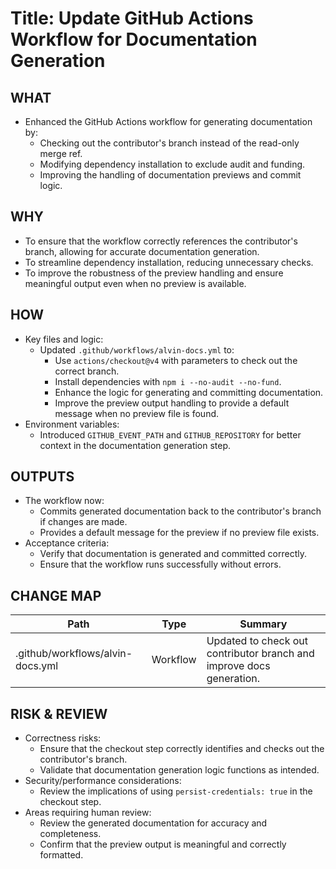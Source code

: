 # Title: Update GitHub Actions Workflow for Documentation Generation

## WHAT
- Enhanced the GitHub Actions workflow for generating documentation by:
  - Checking out the contributor's branch instead of the read-only merge ref.
  - Modifying dependency installation to exclude audit and funding.
  - Improving the handling of documentation previews and commit logic.

## WHY
- To ensure that the workflow correctly references the contributor's branch, allowing for accurate documentation generation.
- To streamline dependency installation, reducing unnecessary checks.
- To improve the robustness of the preview handling and ensure meaningful output even when no preview is available.

## HOW
- Key files and logic:
  - Updated `.github/workflows/alvin-docs.yml` to:
    - Use `actions/checkout@v4` with parameters to check out the correct branch.
    - Install dependencies with `npm i --no-audit --no-fund`.
    - Enhance the logic for generating and committing documentation.
    - Improve the preview output handling to provide a default message when no preview file is found.
- Environment variables:
  - Introduced `GITHUB_EVENT_PATH` and `GITHUB_REPOSITORY` for better context in the documentation generation step.

## OUTPUTS
- The workflow now:
  - Commits generated documentation back to the contributor's branch if changes are made.
  - Provides a default message for the preview if no preview file exists.
- Acceptance criteria:
  - Verify that documentation is generated and committed correctly.
  - Ensure that the workflow runs successfully without errors.

## CHANGE MAP
| Path                              | Type      | Summary                                                   |
|-----------------------------------|-----------|-----------------------------------------------------------|
| .github/workflows/alvin-docs.yml  | Workflow  | Updated to check out contributor branch and improve docs generation. |

## RISK & REVIEW
- Correctness risks:
  - Ensure that the checkout step correctly identifies and checks out the contributor's branch.
  - Validate that documentation generation logic functions as intended.
- Security/performance considerations:
  - Review the implications of using `persist-credentials: true` in the checkout step.
- Areas requiring human review:
  - Review the generated documentation for accuracy and completeness.
  - Confirm that the preview output is meaningful and correctly formatted.